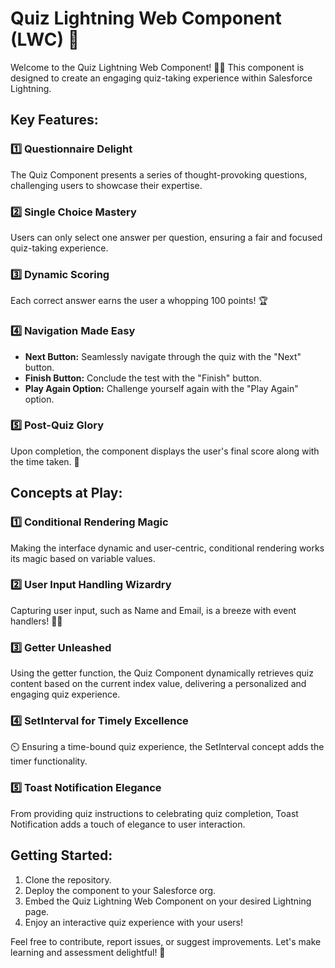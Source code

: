 # Quiz Lightning Web Component (LWC) 🌟

Welcome to the Quiz Lightning Web Component! 🧠✨ This component is designed to create an engaging quiz-taking experience within Salesforce Lightning.

## Key Features:

### 1️⃣ Questionnaire Delight
The Quiz Component presents a series of thought-provoking questions, challenging users to showcase their expertise.

### 2️⃣ Single Choice Mastery
Users can only select one answer per question, ensuring a fair and focused quiz-taking experience.

### 3️⃣ Dynamic Scoring
Each correct answer earns the user a whopping 100 points! 🏆

### 4️⃣ Navigation Made Easy
- **Next Button:** Seamlessly navigate through the quiz with the "Next" button.
- **Finish Button:** Conclude the test with the "Finish" button.
- **Play Again Option:** Challenge yourself again with the "Play Again" option.

### 5️⃣ Post-Quiz Glory
Upon completion, the component displays the user's final score along with the time taken. 🎉

## Concepts at Play:

### 1️⃣ Conditional Rendering Magic
Making the interface dynamic and user-centric, conditional rendering works its magic based on variable values.

### 2️⃣ User Input Handling Wizardry
Capturing user input, such as Name and Email, is a breeze with event handlers! 🤲✨

### 3️⃣ Getter Unleashed
Using the getter function, the Quiz Component dynamically retrieves quiz content based on the current index value, delivering a personalized and engaging quiz experience.

### 4️⃣ SetInterval for Timely Excellence
⏲️ Ensuring a time-bound quiz experience, the SetInterval concept adds the timer functionality.

### 5️⃣ Toast Notification Elegance
From providing quiz instructions to celebrating quiz completion, Toast Notification adds a touch of elegance to user interaction.

## Getting Started:

1. Clone the repository.
2. Deploy the component to your Salesforce org.
3. Embed the Quiz Lightning Web Component on your desired Lightning page.
4. Enjoy an interactive quiz experience with your users!

Feel free to contribute, report issues, or suggest improvements. Let's make learning and assessment delightful! 🚀
